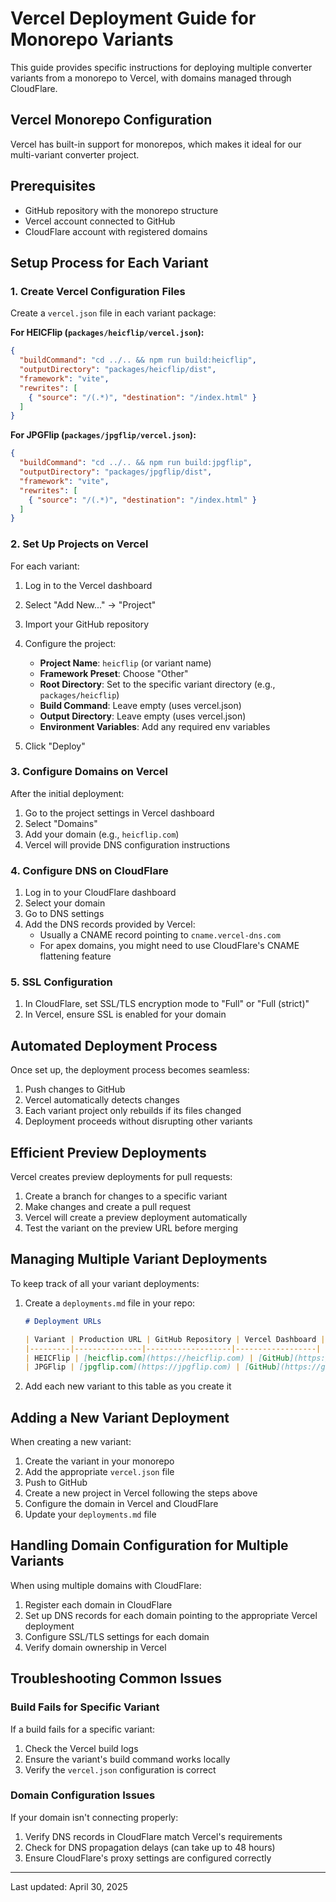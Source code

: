 # Vercel Deployment Guide for Monorepo Variants

This guide provides specific instructions for deploying multiple converter variants from a monorepo to Vercel, with domains managed through CloudFlare.

## Vercel Monorepo Configuration

Vercel has built-in support for monorepos, which makes it ideal for our multi-variant converter project.

## Prerequisites

- GitHub repository with the monorepo structure
- Vercel account connected to GitHub
- CloudFlare account with registered domains

## Setup Process for Each Variant

### 1. Create Vercel Configuration Files

Create a `vercel.json` file in each variant package:

**For HEICFlip (`packages/heicflip/vercel.json`):**
```json
{
  "buildCommand": "cd ../.. && npm run build:heicflip",
  "outputDirectory": "packages/heicflip/dist",
  "framework": "vite",
  "rewrites": [
    { "source": "/(.*)", "destination": "/index.html" }
  ]
}
```

**For JPGFlip (`packages/jpgflip/vercel.json`):**
```json
{
  "buildCommand": "cd ../.. && npm run build:jpgflip",
  "outputDirectory": "packages/jpgflip/dist",
  "framework": "vite",
  "rewrites": [
    { "source": "/(.*)", "destination": "/index.html" }
  ]
}
```

### 2. Set Up Projects on Vercel

For each variant:

1. Log in to the Vercel dashboard
2. Select "Add New..." → "Project"
3. Import your GitHub repository
4. Configure the project:
   - **Project Name**: `heicflip` (or variant name)
   - **Framework Preset**: Choose "Other"
   - **Root Directory**: Set to the specific variant directory (e.g., `packages/heicflip`)
   - **Build Command**: Leave empty (uses vercel.json)
   - **Output Directory**: Leave empty (uses vercel.json)
   - **Environment Variables**: Add any required env variables

5. Click "Deploy"

### 3. Configure Domains on Vercel

After the initial deployment:

1. Go to the project settings in Vercel dashboard
2. Select "Domains"
3. Add your domain (e.g., `heicflip.com`)
4. Vercel will provide DNS configuration instructions

### 4. Configure DNS on CloudFlare

1. Log in to your CloudFlare dashboard
2. Select your domain
3. Go to DNS settings
4. Add the DNS records provided by Vercel:
   - Usually a CNAME record pointing to `cname.vercel-dns.com`
   - For apex domains, you might need to use CloudFlare's CNAME flattening feature

### 5. SSL Configuration

1. In CloudFlare, set SSL/TLS encryption mode to "Full" or "Full (strict)"
2. In Vercel, ensure SSL is enabled for your domain

## Automated Deployment Process

Once set up, the deployment process becomes seamless:

1. Push changes to GitHub
2. Vercel automatically detects changes
3. Each variant project only rebuilds if its files changed
4. Deployment proceeds without disrupting other variants

## Efficient Preview Deployments

Vercel creates preview deployments for pull requests:

1. Create a branch for changes to a specific variant
2. Make changes and create a pull request
3. Vercel will create a preview deployment automatically
4. Test the variant on the preview URL before merging

## Managing Multiple Variant Deployments

To keep track of all your variant deployments:

1. Create a `deployments.md` file in your repo:
   ```markdown
   # Deployment URLs
   
   | Variant | Production URL | GitHub Repository | Vercel Dashboard |
   |---------|---------------|-------------------|------------------|
   | HEICFlip | [heicflip.com](https://heicflip.com) | [GitHub](https://github.com/yourusername/converter-monorepo) | [Vercel](https://vercel.com/yourusername/heicflip) |
   | JPGFlip | [jpgflip.com](https://jpgflip.com) | [GitHub](https://github.com/yourusername/converter-monorepo) | [Vercel](https://vercel.com/yourusername/jpgflip) |
   ```

2. Add each new variant to this table as you create it

## Adding a New Variant Deployment

When creating a new variant:

1. Create the variant in your monorepo
2. Add the appropriate `vercel.json` file
3. Push to GitHub
4. Create a new project in Vercel following the steps above
5. Configure the domain in Vercel and CloudFlare
6. Update your `deployments.md` file

## Handling Domain Configuration for Multiple Variants

When using multiple domains with CloudFlare:

1. Register each domain in CloudFlare
2. Set up DNS records for each domain pointing to the appropriate Vercel deployment
3. Configure SSL/TLS settings for each domain
4. Verify domain ownership in Vercel

## Troubleshooting Common Issues

### Build Fails for Specific Variant

If a build fails for a specific variant:

1. Check the Vercel build logs
2. Ensure the variant's build command works locally
3. Verify the `vercel.json` configuration is correct

### Domain Configuration Issues

If your domain isn't connecting properly:

1. Verify DNS records in CloudFlare match Vercel's requirements
2. Check for DNS propagation delays (can take up to 48 hours)
3. Ensure CloudFlare's proxy settings are configured correctly

---

Last updated: April 30, 2025